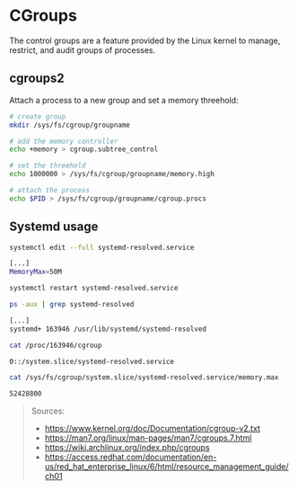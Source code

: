 # CGroups

The control groups are a feature provided by the Linux kernel to manage, restrict, and audit groups of processes.

## cgroups2

Attach a process to a new group and set a memory threehold:
```bash
# create group
mkdir /sys/fs/cgroup/groupname

# add the memory controller
echo +memory > cgroup.subtree_control

# set the threehold
echo 1000000 > /sys/fs/cgroup/groupname/memory.high

# attach the process
echo $PID > /sys/fs/cgroup/groupname/cgroup.procs

```

## Systemd usage
```bash
systemctl edit --full systemd-resolved.service

[...]
MemoryMax=50M
```
```bash
systemctl restart systemd-resolved.service
```
```bash
ps -aux | grep systemd-resolved

[...]
systemd+ 163946 /usr/lib/systemd/systemd-resolved
```
```bash
cat /proc/163946/cgroup

0::/system.slice/systemd-resolved.service
```
```bash
cat /sys/fs/cgroup/system.slice/systemd-resolved.service/memory.max

52428800
```
>Sources:
>- https://www.kernel.org/doc/Documentation/cgroup-v2.txt
>- https://man7.org/linux/man-pages/man7/cgroups.7.html
>- https://wiki.archlinux.org/index.php/cgroups
>- https://access.redhat.com/documentation/en-us/red_hat_enterprise_linux/6/html/resource_management_guide/ch01
